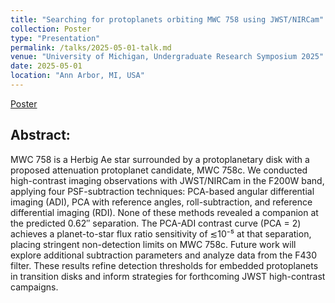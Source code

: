 ```yaml
---
title: "Searching for protoplanets orbiting MWC 758 using JWST/NIRCam"
collection: Poster
type: "Presentation"
permalink: /talks/2025-05-01-talk.md
venue: "University of Michigan, Undergraduate Research Symposium 2025"
date: 2025-05-01
location: "Ann Arbor, MI, USA"
---
```


[Poster](https://docs.google.com/presentation/d/1EVPNDgg3iajrC5tScIFPIoUWnaNnFYir/edit?slide=id.p1#slide=id.p1)

## Abstract:
MWC 758 is a Herbig Ae star surrounded by a protoplanetary disk with a proposed attenuation protoplanet candidate, MWC 758c. We conducted high-contrast imaging observations with JWST/NIRCam in the F200W band, applying four PSF-subtraction techniques: PCA-based angular differential imaging (ADI), PCA with reference angles, roll-subtraction, and reference differential imaging (RDI). None of these methods revealed a companion at the predicted 0.62″ separation. The PCA-ADI contrast curve (PCA = 2) achieves a planet-to-star flux ratio sensitivity of ≲10⁻⁵ at that separation, placing stringent non-detection limits on MWC 758c. Future work will explore additional subtraction parameters and analyze data from the F430 filter. These results refine detection thresholds for embedded protoplanets in transition disks and inform strategies for forthcoming JWST high-contrast campaigns.
